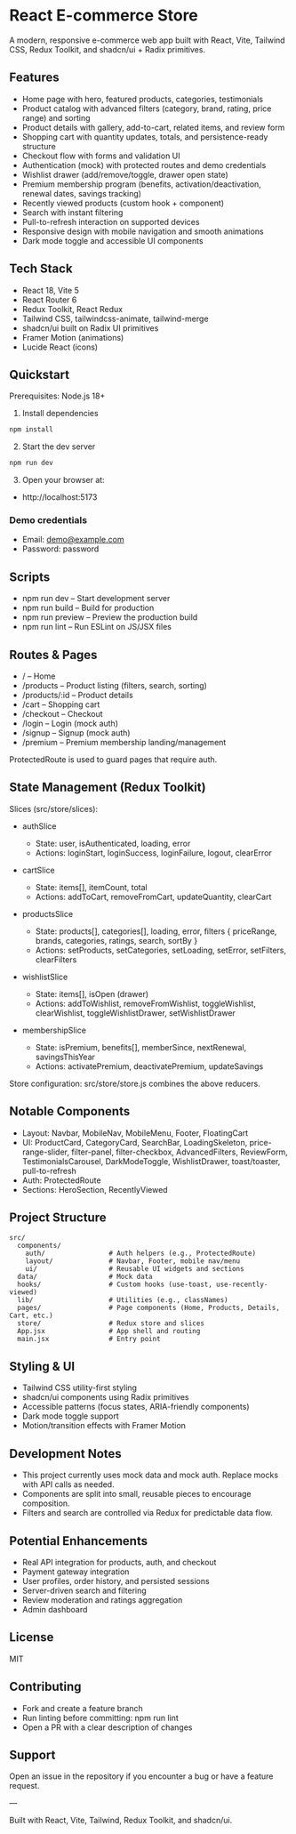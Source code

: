 # React E-commerce Store

A modern, responsive e-commerce web app built with React, Vite, Tailwind CSS, Redux Toolkit, and shadcn/ui + Radix primitives.

## Features

- Home page with hero, featured products, categories, testimonials
- Product catalog with advanced filters (category, brand, rating, price range) and sorting
- Product details with gallery, add-to-cart, related items, and review form
- Shopping cart with quantity updates, totals, and persistence-ready structure
- Checkout flow with forms and validation UI
- Authentication (mock) with protected routes and demo credentials
- Wishlist drawer (add/remove/toggle, drawer open state)
- Premium membership program (benefits, activation/deactivation, renewal dates, savings tracking)
- Recently viewed products (custom hook + component)
- Search with instant filtering
- Pull-to-refresh interaction on supported devices
- Responsive design with mobile navigation and smooth animations
- Dark mode toggle and accessible UI components

## Tech Stack

- React 18, Vite 5
- React Router 6
- Redux Toolkit, React Redux
- Tailwind CSS, tailwindcss-animate, tailwind-merge
- shadcn/ui built on Radix UI primitives
- Framer Motion (animations)
- Lucide React (icons)

## Quickstart

Prerequisites: Node.js 18+

1) Install dependencies

```bash
npm install
```

2) Start the dev server

```bash
npm run dev
```

3) Open your browser at:
- http://localhost:5173

### Demo credentials
- Email: demo@example.com
- Password: password

## Scripts

- npm run dev – Start development server
- npm run build – Build for production
- npm run preview – Preview the production build
- npm run lint – Run ESLint on JS/JSX files

## Routes & Pages

- / – Home
- /products – Product listing (filters, search, sorting)
- /products/:id – Product details
- /cart – Shopping cart
- /checkout – Checkout
- /login – Login (mock auth)
- /signup – Signup (mock auth)
- /premium – Premium membership landing/management

ProtectedRoute is used to guard pages that require auth.

## State Management (Redux Toolkit)

Slices (src/store/slices):

- authSlice
  - State: user, isAuthenticated, loading, error
  - Actions: loginStart, loginSuccess, loginFailure, logout, clearError

- cartSlice
  - State: items[], itemCount, total
  - Actions: addToCart, removeFromCart, updateQuantity, clearCart

- productsSlice
  - State: products[], categories[], loading, error, filters { priceRange, brands, categories, ratings, search, sortBy }
  - Actions: setProducts, setCategories, setLoading, setError, setFilters, clearFilters

- wishlistSlice
  - State: items[], isOpen (drawer)
  - Actions: addToWishlist, removeFromWishlist, toggleWishlist, clearWishlist, toggleWishlistDrawer, setWishlistDrawer

- membershipSlice
  - State: isPremium, benefits[], memberSince, nextRenewal, savingsThisYear
  - Actions: activatePremium, deactivatePremium, updateSavings

Store configuration: src/store/store.js combines the above reducers.

## Notable Components

- Layout: Navbar, MobileNav, MobileMenu, Footer, FloatingCart
- UI: ProductCard, CategoryCard, SearchBar, LoadingSkeleton, price-range-slider, filter-panel, filter-checkbox, AdvancedFilters, ReviewForm, TestimonialsCarousel, DarkModeToggle, WishlistDrawer, toast/toaster, pull-to-refresh
- Auth: ProtectedRoute
- Sections: HeroSection, RecentlyViewed

## Project Structure

```
src/
  components/
    auth/                # Auth helpers (e.g., ProtectedRoute)
    layout/              # Navbar, Footer, mobile nav/menu
    ui/                  # Reusable UI widgets and sections
  data/                  # Mock data
  hooks/                 # Custom hooks (use-toast, use-recently-viewed)
  lib/                   # Utilities (e.g., classNames)
  pages/                 # Page components (Home, Products, Details, Cart, etc.)
  store/                 # Redux store and slices
  App.jsx                # App shell and routing
  main.jsx               # Entry point
```

## Styling & UI

- Tailwind CSS utility-first styling
- shadcn/ui components using Radix primitives
- Accessible patterns (focus states, ARIA-friendly components)
- Dark mode toggle support
- Motion/transition effects with Framer Motion

## Development Notes

- This project currently uses mock data and mock auth. Replace mocks with API calls as needed.
- Components are split into small, reusable pieces to encourage composition.
- Filters and search are controlled via Redux for predictable data flow.

## Potential Enhancements

- Real API integration for products, auth, and checkout
- Payment gateway integration
- User profiles, order history, and persisted sessions
- Server-driven search and filtering
- Review moderation and ratings aggregation
- Admin dashboard

## License

MIT

## Contributing

- Fork and create a feature branch
- Run linting before committing: npm run lint
- Open a PR with a clear description of changes

## Support

Open an issue in the repository if you encounter a bug or have a feature request.

—

Built with React, Vite, Tailwind, Redux Toolkit, and shadcn/ui.